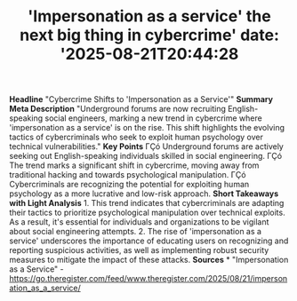 ﻿---
title: "'Impersonation as a service' the next big thing in cybercrime'
date: '2025-08-21T20:44:28"
category: "Markets"
summary: ""
slug: "impersonation as a service the next big thing in cybercrime"
source_urls:
  - "https://go.theregister.com/feed/www.theregister.com/2025/08/21/impersonation_as_a_service/"
seo:
  title: "'Impersonation as a service' the next big thing in cybercrime | Hash n Hedge'
  description: '"
  keywords: ["news", "markets", "brief"]
---
**Headline** "Cybercrime Shifts to 'Impersonation as a Service'"  **Summary Meta Description** "Underground forums are now recruiting English-speaking social engineers, marking a new trend in cybercrime where 'impersonation as a service' is on the rise. This shift highlights the evolving tactics of cybercriminals who seek to exploit human psychology over technical vulnerabilities."  **Key Points**  ΓÇó Underground forums are actively seeking out English-speaking individuals skilled in social engineering. ΓÇó The trend marks a significant shift in cybercrime, moving away from traditional hacking and towards psychological manipulation. ΓÇó Cybercriminals are recognizing the potential for exploiting human psychology as a more lucrative and low-risk approach.  **Short Takeaways with Light Analysis**  1. This trend indicates that cybercriminals are adapting their tactics to prioritize psychological manipulation over technical exploits. As a result, it's essential for individuals and organizations to be vigilant about social engineering attempts. 2. The rise of 'impersonation as a service' underscores the importance of educating users on recognizing and reporting suspicious activities, as well as implementing robust security measures to mitigate the impact of these attacks.  **Sources** * "Impersonation as a Service" - https://go.theregister.com/feed/www.theregister.com/2025/08/21/impersonation_as_a_service/ 
